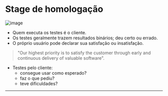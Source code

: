 # Stage de homologação 

![image](https://github.com/AndreCoutinhom/devops_and_monitoring_study/assets/91290799/9196f1d9-6533-45e5-8125-1ecf34ecaf71)

* Quem executa os testes é o cliente.
* Os testes geralmente trazem resultados binários; deu certo ou errado.
* O próprio usuário pode declarar sua satisfação ou insatisfação.

> "Our highest priority is to satisfy the customer through early and continuous delivery of valuable software".

* Testes pelo cliente:
  * consegue usar como esperado?
  * faz o que pediu?
  * teve dificuldades?

 ---
